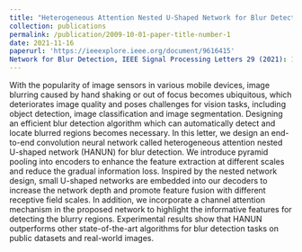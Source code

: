 ```yaml
---
title: "Heterogeneous Attention Nested U-Shaped Network for Blur Detection"
collection: publications
permalink: /publication/2009-10-01-paper-title-number-1
date: 2021-11-16
paperurl: 'https://ieeexplore.ieee.org/document/9616415'
Network for Blur Detection, IEEE Signal Processing Letters 29 (2021): 140-144.'
---
```

With the popularity of image sensors in various mobile devices, image blurring caused by hand shaking or out of focus becomes ubiquitous, which deteriorates image quality and poses challenges for vision tasks, including object detection, image classification and image segmentation. Designing an efficient blur detection algorithm which can automatically detect and locate blurred regions becomes necessary. In this letter, we design an end-to-end convolution neural network called heterogeneous attention nested U-shaped network (HANUN) for blur detection. We introduce pyramid pooling into encoders to enhance the feature extraction at different scales and reduce the gradual information loss. Inspired by the nested network design, small U-shaped networks are embedded into our decoders to increase the network depth and promote feature fusion with different receptive field scales. In addition, we incorporate a channel attention mechanism in the proposed network to highlight the informative features for detecting the blurry regions. Experimental results show that HANUN outperforms other state-of-the-art algorithms for blur detection tasks on public datasets and real-world images.